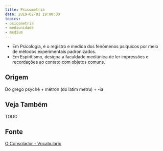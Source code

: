 ```yaml
---
title: Psicometria
date: 2019-02-01 19:00:00
topics:
- psicometria
- mediunidade
- medium
---
```


* Em Psicologia, é o registro e medida dos fenômenos psíquicos por meio de
  métodos experimentais padronizados. 
* Em Espiritismo, designa a faculdade mediúnica de ler impressões e recordações
  ao contato com objetos comuns.

## Origem
Do grego psyché + métron (do latim metru) + -ia

## Veja Também
TODO

## Fonte
[O Consolador - Vocabulário](http://www.oconsolador.com.br/linkfixo/vocabulario/principal.html)
